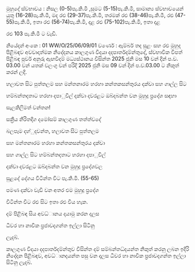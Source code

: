 මුහුදේ ස්වභාවය : නිසල (0-5)පැ.කි.මී ,සුමට (5-15)පැ.කි.මී, සාමාන්‍ය ස්වභාවයෙන් යුතු (16-28)පැ.කි.මී, මද රළු (29-37)පැ.කි.මී, තරමක් රළු (38-46)පැ.කි.මී, රළු (47-55)පැ.කි.මී, ඉතා රළු (56-74)පැ.කි.මී, දළ රළු (75-102)පැ.කි.මී, ඉතා දළ

රළු 103 පැ.කි.මී ට වැඩි.

නියේදන්‍ අංකෙ : 01 WW/O/25/06/09/01 වර්ණෙ : ඇම්බර් තද සුළං සහ රළු මුහුද පිළිබඳව අවවාදාත්මක නිදේදනය කාලගුණ විදයා දදපාර්තදම්න්තුදේ, ස්වභාවික විපත් පිළිබඳ පූර්ව අනුරු ඇඟවීදම් මධ්‍යස්ථානය විසින්ත 2025 ජුනි මස 10 වන්‍ දින්‍ ප.ව. 03.00 වන්‍ යතක් වලංගු වන්‍ පරිදි 2025 ජුනි මස 09 වන්‍ දින්‍ ප.ව.03.00 ට නිකුත් කරන්‍ ලදි.

හලාවත සිට පුත්තලම සහ මන්තනාරම හරහා කන්තකසන්තුරය දක්වා සහ ගාල්ල සිට

හම්බන්තදතාට හරහා දපාුවිල් දක්වා දවරළට ඔබ්දබන්ත වන මුහුදු ප්‍රදේශ සඳහා

සැලකිලිමත් වන්තන!

සක්‍රීය නිරිතදිග දමෝසම් කාලගුණ තත්ත්වදේ

බලපෑම දහ්ුදවන්ත, හලාවත සිට පුත්තලම

සහ මන්තනාරම හරහා කන්තකසන්තුරය දක්වා

සහ ගාල්ල සිට හම්බන්තදතාට හරහා දපාුවිල්

දක්වා දවරළට ඔබ්දබන්ත වන මුහුදු ප්‍රදේශවල

සුළදේ දේගය විටින්ත විට පැ.කි.මී. (55-65)

පමණ දක්වා වැඩි වන අතර එම මුහුදු ප්‍රදේශ

විටින්ත විට රළු සිට ඉතා රළු විය හැක.

දම් පිළිබඳ සිය අවධ්‍ානය දයාමු කරන දලස

ධීවර හා නාවික ප්‍රජාවදගන්ත ඉල්ලා සිටිනු

ලැදබ්.

කාලගුණ විදයා දදපාර්තදම්න්තුව විසින්ත දම් සම්බන්තධ්‍දයන්ත නිකුත් කරනු ලබන ඉදිරි නිදේදන පිළිබඳව, අවධ්‍ානදයන්ත පසු වන දලස ධීවර හා නාවික ප්‍රජාවදගන්ත ඉල්ලා සිටිනු ලැදබ්.